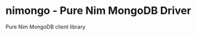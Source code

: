 nimongo - Pure Nim MongoDB Driver
===================================

Pure Nim MongoDB client library
